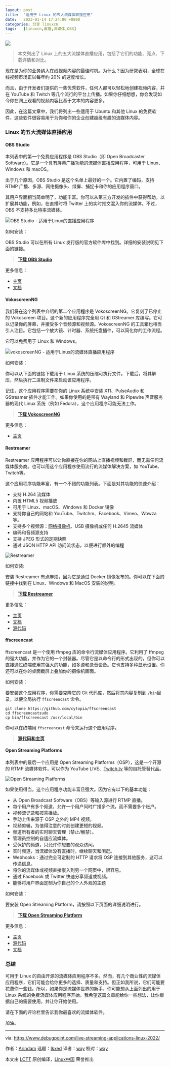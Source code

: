 ```yaml
---
layout: post
title:	"适用于 Linux 的五大流媒体直播应用"
date:	2023-01-14 17:24:00 +0800 
categories:	分享 linuxcn 
tags:	[linuxcn,直播,流媒体,OBS]
---
```



![](/Asserts/Images//attachment/album/202301/14/172408h1rpephh9hutsrkd.jpg)



> 
> 本文列出了 Linux 上的五大流媒体直播应用，包括了它们的功能、亮点、下载详情和对比。
> 
> 
> 


现在是为你的业务纳入在线视频内容的最佳时机。为什么？因为研究表明，全球在线视频市场正以每年约 20% 的速度增长。


而且，由于开发者们提供的一些优秀软件，任何人都可以轻松地创建视频内容，并在 YouTube 和 Twitch 等几个流行的平台上传播。如果你仔细想想，你会发现如今你在网上观看的视频内容比基于文本的内容更多。


因此，在这篇文章中，我们将列出一些适用于 Ubuntu 和其他 Linux 的免费软件，这些软件很容易用于为你和你的企业创建超级有趣的流媒体内容。


### Linux 的五大流媒体直播应用


#### OBS Studio


本列表中的第一个免费应用程序是 OBS Studio（即 Open Broadcaster Software）。它是一个具有屏幕广播功能的流媒体直播应用程序，可用于 Linux、Windows 和 macOS。


出于几个原因，OBS Studio 是这个名单上最好的一个。它内置了编码，支持 RTMP 广播、多源、网络摄像头、绿屏、捕捉卡和你的应用程序窗口。


其用户界面相当简单明了，功能丰富。你可以从第三方开发的插件中获得帮助，以扩展其功能，例如，在直播时将 Twitter 上的实时推文混入你的流媒体。不过，OBS 不支持多比特率流媒体。


![OBS Studio - 适用于Linux的直播应用程序](/Asserts/Images//attachment/album/202301/14/172525mleyqwr72euwru3l.jpg)


如何安装：


OBS Studio 可以在所有 Linux 发行版的官方软件库中找到。详细的安装说明见下面的链接。



> 
> **[下载 OBS Studio](https://obsproject.com/wiki/install-instructions#linux)**
> 
> 
> 


更多信息：


* [主页](https://obsproject.com/)
* [文档](https://obsproject.com/wiki/Home)


#### VokoscreenNG


我们将在这个列表中介绍的第二个应用程序是 VokoscreenNG。它复刻了已停止的 Vokoscreen 项目。这个新的应用程序完全用 Qt 和 GStreamer 库编写。它可以记录你的屏幕，并接受多个音频源和视频源。VokoscreenNG 的工具箱也相当引人注目。它包括一个放大镜、计时器、系统托盘插件，可以简化你的工作流程。


它可以免费用于 Linux 和 Windows。


![vokoscreenNG - 适用于Linux的流媒体直播应用程序](/Asserts/Images//attachment/album/202301/14/172532z111cqcvg1egrj11.jpg)


如何安装：


你可以从下面的链接下载用于 Linux 系统的压缩可执行文件。下载后，将其解压，然后执行二进制文件来启动该应用程序。


记住，这个应用程序需要在你的 Linux 系统中安装 X11、PulseAudio 和 GStreamer 插件才能工作。如果你使用的是带有 Wayland 和 Pipewire 声音服务器的现代 Linux 系统（例如 Fedora），这个应用程序可能无法工作。



> 
> **[下载 VokoscreenNG](https://linuxecke.volkoh.de/vokoscreen/vokoscreen-download.html)**
> 
> 
> 


更多信息：


* [主页](https://linuxecke.volkoh.de/vokoscreen/vokoscreen.html)


#### Restreamer


Restreamer 应用程序可以让你直接在你的网站上直播视频和截屏，而无需任何流媒体服务商。也可以用这个应用程序使用流行的流媒体解决方案，如 YouTube、Twitch等。


这个应用程序功能丰富，有一个不错的功能列表。下面是对其功能的快速介绍：


* 支持 H.264 流媒体
* 内置 HTML5 视频播放
* 可用于 Linux、macOS、Windows 和 Docker 镜像
* 支持你自己的网站和 YouTube、Twitchm、Facebook、Vimeo、Wowza 等。
* 支持多个视频源：[网络摄像机](https://www.debugpoint.com/2018/08/onvifviewer-internet-camera-viewer-for-linux/)、USB 摄像机或任何 H.2645 流媒体
* 编码和音频源支持
* 支持 JPEG 形式的定期快照
* 通过 JSON HTTP API 访问流状态，以便进行额外的编程


![Restreamer](/Asserts/Images//attachment/album/202301/14/172538cj931jtj9o1v1tc9.jpg)


如何安装:


安装 Restreamer 有点麻烦，因为它是通过 Docker 镜像发布的。你可以在下面的链接中找到在 Linux、Windows 和 MacOS 安装的说明。



> 
> **[下载 Restreamer](https://Asserts/Images/rhei.github.io/restreamer/docs/installation-index.html)**
> 
> 
> 


更多信息：


* [主页](https://Asserts/Images/rhei.github.io/restreamer/)
* [文档](https://Asserts/Images/rhei.github.io/restreamer/docs/index.html)
* [源代码](https://github.com/Asserts/Images/rhei/restreamer)


#### ffscreencast


ffscreencast 是一个使用 ffmpeg 库的命令行流媒体应用程序。它利用了 ffmpeg 的强大功能，并作为它的一个封装器。尽管它是以命令行的形式出现的，但你可以直接通过终端使用其强大的功能，如多源和录音设备。它也支持多种显示设置。你还可以在你的桌面截屏上叠加你的摄像机画面。


如何安装：


要安装这个应用程序，你需要克隆它的 Git 代码库，然后将其内容复制到 `/bin`目录，以便全局执行 `ffscreencast` 命令。



```
git clone https://github.com/cytopia/ffscreencast
cd ffscreencastsudo
cp bin/ffscreencast /usr/local/bin

```

你可以在终端用 `ffscreencast` 命令来运行这个应用程序。



> 
> **[源代码和主页](https://github.com/cytopia/ffscreencast)**
> 
> 
> 


#### Open Streaming Platforms


本列表中的最后一个应用是 Open Streaming Platforms（OSP），这是一个开源的 RTMP 流媒体软件，可以作为 YouTube LIVE、[Twitch.tv](http://Twitch.tv) 等的自托管替代品。


![Open Streaming Platforms](/Asserts/Images//attachment/album/202301/14/172556x9zwcduw313ku9k9.jpg)


如果使用得当，这个应用程序功能丰富且强大。因为它有以下的基本功能：


* 从 Open Broadcast Software（OBS）等输入源进行 RTMP 直播。
* 每个用户有多个频道，允许一个用户同时广播多个流，而不需要多个账户。
* 视频流记录和按需播放。
* 手动上传来源于 OSP 之外的 MP4 视频。
* 视频剪辑，为值得注意的时刻创建更短的视频。
* 频道所有者的实时聊天管理（禁止/解禁）。
* 管理员控制的自适应流媒体。
* 受保护的频道，只允许你想要的观众访问。
* 实时频道，当流媒体没有直播时，继续聊天和闲逛。
* Webhooks：通过完全可定制的 HTTP 请求将 OSP 连接到其他服务，这可以传递信息。
* 将你的流媒体或视频直接嵌入到另一个网页中，很容易。
* 通过 Facebook 或 Twitter 快速分享频道或视频。
* 能够将用户界面定制为你自己的个人外观的主题


如何安装：


要安装 Open Streaming Platform，请按照以下页面的详细说明进行。



> 
> **[下载 Open Streaming Platform](https://wiki.openstreamingplatform.com/Install/Standard)**
> 
> 
> 


更多信息：


* [主页](https://openstreamingplatform.com/)
* [源代码](https://gitlab.com/Deamos/flask-nginx-rtmp-manager)
* [文档](https://wiki.openstreamingplatform.com/)


### 总结


可用于 Linux 的自由开源的流媒体应用程序不多。然而，有几个商业性的流媒体应用程序，它们可能会给你更多的选择、质量和支持。但正如我所说，它们可能要花费你一些钱。所以，如果你是流媒体世界的新手，你可能想从上面列出的用于 Linux 系统的免费流媒体应用程序开始。我希望这篇文章能给你一些想法，让你根据自己的需要使用，并让你开始使用。


请在下面的评论栏里告诉我你最喜欢的流媒体软件。


加油。




---


via: <https://www.debugpoint.com/live-streaming-applications-linux-2022/>


作者：[Arindam](https://www.debugpoint.com/author/admin1/) 选题：[lkxed](https://github.com/lkxed) 译者：[wxy](https://github.com/wxy) 校对：[wxy](https://github.com/wxy)


本文由 [LCTT](https://github.com/LCTT/TranslateProject) 原创编译，[Linux中国](https://linux.cn/) 荣誉推出
